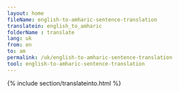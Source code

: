 ```yaml
---
layout: home
fileName: english-to-amharic-sentence-translation
translatein: english_to_amharic
folderName : translate
lang: uk
from: en
to: am
permalink: /uk/english-to-amharic-sentence-translation
tool: english-to-amharic-sentence-translation
---
```

{% include section/translateinto.html %}    